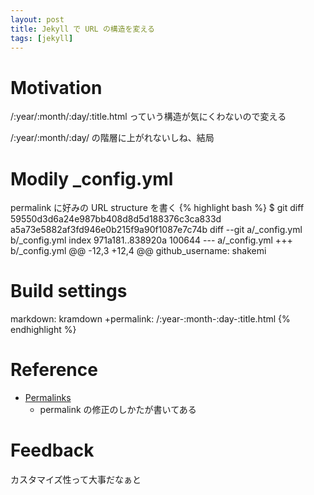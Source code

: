 ```yaml
---
layout: post
title: Jekyll で URL の構造を変える
tags: [jekyll]
---
```


# Motivation
/:year/:month/:day/:title.html っていう構造が気にくわないので変える

/:year/:month/:day/ の階層に上がれないしね、結局

# Modily _config.yml
permalink に好みの URL structure を書く
{% highlight bash %}
$ git diff 59550d3d6a24e987bb408d8d5d188376c3ca833d a5a73e5882af3fd946e0b215f9a90f1087e7c74b
diff --git a/_config.yml b/_config.yml
index 971a181..838920a 100644
--- a/_config.yml
+++ b/_config.yml
@@ -12,3 +12,4 @@ github_username:  shakemi
 
 # Build settings
 markdown: kramdown
+permalink: /:year-:month-:day-:title.html
{% endhighlight %}

# Reference
* [Permalinks](http://jekyllrb.com/docs/permalinks/)
	* permalink の修正のしかたが書いてある

# Feedback
カスタマイズ性って大事だなぁと
